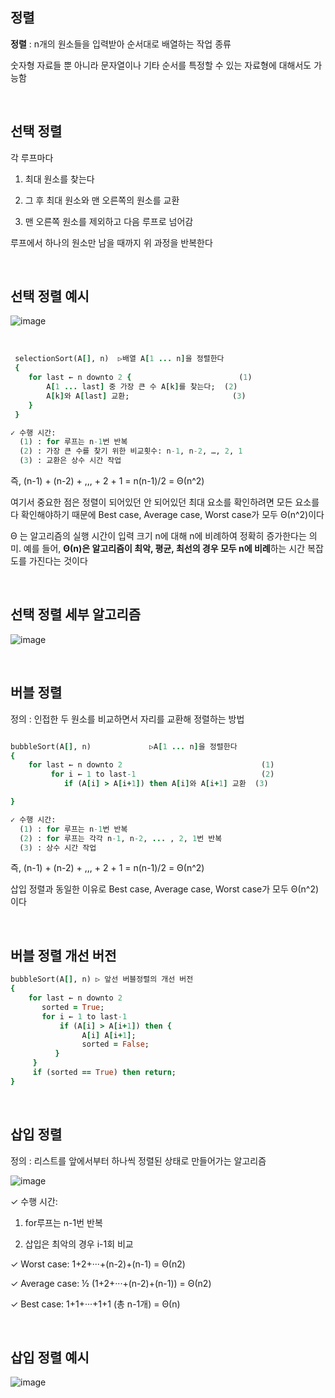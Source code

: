 ## 정렬

**정렬** : n개의 원소들을 입력받아 순서대로 배열하는 작업 종류

숫자형 자료들 뿐 아니라 문자열이나 기타 순서를 특정할 수 있는 자료형에 대해서도 가능함 

<br/>

## 선택 정렬 

각 루프마다 

1. 최대 원소를 찾는다

2. 그 후 최대 원소와 맨 오른쪽의 원소를 교환

3. 맨 오른쪽 원소를 제외하고 다음 루프로 넘어감

루프에서 하나의 원소만 남을 때까지 위 과정을 반복한다 

<br/>

## 선택 정렬 예시

![image](https://github.com/user-attachments/assets/5738280e-b807-4d9c-8da4-febd11c5b15b)

<br/>

```ruby
 selectionSort(A[], n)  ▷배열 A[1 ... n]을 정렬한다 
 { 
    for last ← n downto 2 {                        (1)
        A[1 ... last] 중 가장 큰 수 A[k]를 찾는다;  (2)
        A[k]와 A[last] 교환;                       (3)      
    }  
 } 

✓ 수행 시간: 
  (1) : for 루프는 n-1번 반복
  (2) : 가장 큰 수를 찾기 위한 비교횟수: n-1, n-2, …, 2, 1
  (3) : 교환은 상수 시간 작업
```
즉, (n-1) + (n-2) + ,,, + 2 + 1 = n(n-1)/2 = Θ(n^2)

여기서 중요한 점은 정렬이 되어있던 안 되어있던 최대 요소를 확인하려면 모든 요소를 다 확인해야하기 때문에 Best case, Average case, Worst case가 모두 Θ(n^2)이다 

Θ 는 알고리즘의 실행 시간이 입력 크기 n에 대해 n에 비례하여 정확히 증가한다는 의미. 예를 들어, **Θ(n)은 알고리즘이 최악, 평균, 최선의 경우 모두 n에 비례**하는 시간 복잡도를 가진다는 것이다

<br/>

## 선택 정렬 세부 알고리즘 

![image](https://github.com/user-attachments/assets/71d05d0a-de60-4841-b019-9654f25b91d3)

<br/>

## 버블 정렬

정의 : 인접한 두 원소를 비교하면서 자리를 교환해 정렬하는 방법 

```ruby

bubbleSort(A[], n)             ▷A[1 ... n]을 정렬한다 
{ 
    for last ← n downto 2                               (1)
         for i ← 1 to last-1                            (2)
            if (A[i] > A[i+1]) then A[i]와 A[i+1] 교환  (3)

}

✓ 수행 시간:
  (1) : for 루프는 n-1번 반복
  (2) : for 루프는 각각 n-1, n-2, ... , 2, 1번 반복
  (3) : 상수 시간 작업
```

즉, (n-1) + (n-2) + ,,, + 2 + 1 = n(n-1)/2 = Θ(n^2)

삽입 정렬과 동일한 이유로 Best case, Average case, Worst case가 모두 Θ(n^2)이다

<br/>

## 버블 정렬 개선 버전 

```ruby
bubbleSort(A[], n) ▷ 앞선 버블정렬의 개선 버전 
{ 
    for last ← n downto 2
       sorted = True;
       for i ← 1 to last-1
           if (A[i] > A[i+1]) then {
                A[i] A[i+1];
                sorted = False;
          }
     }
     if (sorted == True) then return;
}
```

<br/>

## 삽입 정렬 

정의 : 리스트를 앞에서부터 하나씩 정렬된 상태로 만들어가는 알고리즘

![image](https://github.com/user-attachments/assets/f3d7034d-259f-4e5e-891b-117807b6a216)

✓ 수행 시간: 

1. for루프는 n-1번 반복

2. 삽입은 최악의 경우 i-1회 비교

✓ Worst case: 1+2+···+(n-2)+(n-1) = Θ(n2)

✓ Average case: ½ (1+2+···+(n-2)+(n-1)) = Θ(n2)

✓ Best case: 1+1+···+1+1 (총 n-1개) = Θ(n)

<br/>

## 삽입 정렬 예시 

![image](https://github.com/user-attachments/assets/c9174364-c4e6-459c-aee4-86ab5a627fde)


























































































